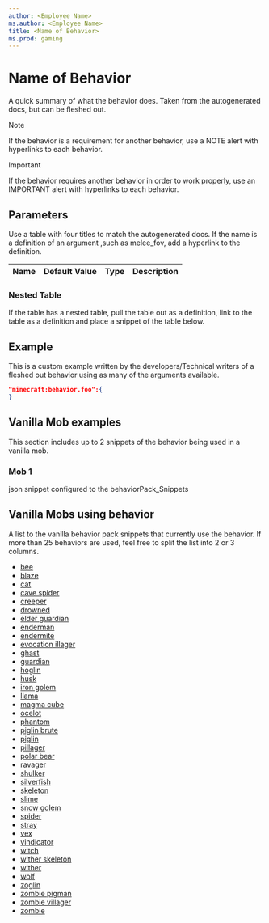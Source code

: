 ```yaml
---
author: <Employee Name>
ms.author: <Employee Name>
title: <Name of Behavior>
ms.prod: gaming
---
```


# Name of Behavior

A quick summary of what the behavior does. Taken from the autogenerated docs, but can be fleshed out.

> [!NOTE]
> If the behavior is a requirement for another behavior, use a NOTE alert with hyperlinks to each behavior.

>[!IMPORTANT]
> If the behavior requires another behavior in order to work properly, use an IMPORTANT alert with hyperlinks to each behavior.

## Parameters

Use a table with four titles to match the autogenerated docs. If the name is a definition of an argument ,such as melee_fov, add a hyperlink to the definition.

|Name |Default Value  |Type  |Description  |
|---------|---------|---------|---------|

### Nested Table

If the table has a nested table, pull the table out as a definition, link to the table as a definition and place a snippet of the table below.

## Example

This is a custom example written by the developers/Technical writers of a fleshed out behavior using as many of the arguments available.

```json
"minecraft:behavior.foo":{
}
```

## Vanilla Mob examples

This section includes up to 2 snippets of the behavior being used in a vanilla mob.

### Mob 1

json snippet configured to the behaviorPack_Snippets

## Vanilla Mobs using behavior

A list to the vanilla behavior pack snippets that currently use the behavior. If more than 25 behaviors are used, feel free to split the list into 2 or 3 columns.

- [bee](Source/VanilliaBehaviorPack_Snippets/entities/bee.json)
- [blaze](Source/VanilliaBehaviorPack_Snippets/entities/blaze.json)
- [cat](Source/VanilliaBehaviorPack_Snippets/entities/cat.json)
- [cave spider](Source/VanilliaBehaviorPack_Snippets/entities/cave_spider.json)
- [creeper](Source/VanilliaBehaviorPack_Snippets/entities/creeper.json)
- [drowned](Source/VanilliaBehaviorPack_Snippets/entities/drowned.json)
- [elder guardian](Source/VanilliaBehaviorPack_Snippets/entities/elder_guardian.json)
- [enderman](Source/VanilliaBehaviorPack_Snippets/entities/enderman.json)
- [endermite](Source/VanilliaBehaviorPack_Snippets/entities/endermite.json)
- [evocation illager](Source/VanilliaBehaviorPack_Snippets/entities/evocation_illager.json)
- [ghast](Source/VanilliaBehaviorPack_Snippets/entities/ghast.json)
- [guardian](Source/VanilliaBehaviorPack_Snippets/entities/guardian.json)
- [hoglin](Source/VanilliaBehaviorPack_Snippets/entities/hoglin.json)
- [husk](Source/VanilliaBehaviorPack/entities/husk.json)
- [iron golem](Source/VanilliaBehaviorPack/entities/iron_golem.json)
- [llama](Source/VanilliaBehaviorPack_Snippets/entities/llama.json)
- [magma cube](Source/VanilliaBehaviorPack_Snippets/entities/magma_cube.json)
- [ocelot](Source/VanilliaBehaviorPack_Snippets/entities/ocelot.json)
- [phantom](Source/VanilliaBehaviorPack_Snippets/entities/phantom.json)
- [piglin brute](Source/VanilliaBehaviorPack_Snippets/entities/piglin_brute.json)
- [piglin](Source/VanilliaBehaviorPack_Snippets/entities/piglin.json)
- [pillager](Source/VanilliaBehaviorPack_Snippets/entities/pillager.json)
- [polar bear](Source/VanilliaBehaviorPack_Snippets/entities/polar_bear.json)
- [ravager](Source/VanilliaBehaviorPack_Snippets/entities/ravager.json)
- [shulker](Source/VanilliaBehaviorPack_Snippets/entities/shulker.json)
- [silverfish](Source/VanilliaBehaviorPack_Snippets/entities/silverfish.json)
- [skeleton](Source/VanilliaBehaviorPack_Snippets/entities/skeleton.json)
- [slime](Source/VanilliaBehaviorPack_Snippets/entities/slime.json)
- [snow golem](Source/VanilliaBehaviorPack_Snippets/entities/snow_golem.json)
- [spider](Source/VanilliaBehaviorPack_Snippets/entities/spider.json)
- [stray](Source/VanilliaBehaviorPack_Snippets/entities/stray.json)
- [vex](Source/VanilliaBehaviorPack_Snippets/entities/vex.json)
- [vindicator](Source/VanilliaBehaviorPack_Snippets/entities/vindicator.json)
- [witch](Source/VanilliaBehaviorPack_Snippets/entities/witch.json)
- [wither skeleton](Source/VanilliaBehaviorPack_Snippets/entities/wither_skeleton.json)
- [wither](Source/VanilliaBehaviorPack_Snippets/entities/wither.json)
- [wolf](Source/VanilliaBehaviorPack_Snippets/entities/wolf.json)
- [zoglin](Source/VanilliaBehaviorPack_Snippets/entities/zoglin.json)
- [zombie pigman](Source/VanilliaBehaviorPack_Snippets/entities/zombie_pigman.json)
- [zombie villager](Source/VanilliaBehaviorPack_Snippets/entities/zombie_villager.json)
- [zombie](Source/VanilliaBehaviorPack_Snippets/entities/zombie.json)